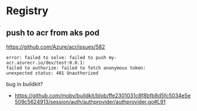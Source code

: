 # Registry

## push to acr from aks pod
https://github.com/Azure/acr/issues/582
```
error: failed to solve: failed to push my-acr.azurecr.io/dev/test:0.0.1: 
failed to authorize: failed to fetch anonymous token:
unexpected status: 401 Unauthorized
```
bug in buildkit?
- https://github.com/moby/buildkit/blob/ffe2301031c8f8bfb8d5fc5034e5e509c5624913/session/auth/authprovider/authprovider.go#L91
